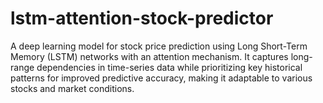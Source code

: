 # lstm-attention-stock-predictor
A deep learning model for stock price prediction using Long Short-Term Memory (LSTM) networks with an attention mechanism. It captures long-range dependencies in time-series data while prioritizing key historical patterns for improved predictive accuracy, making it adaptable to various stocks and market conditions.
